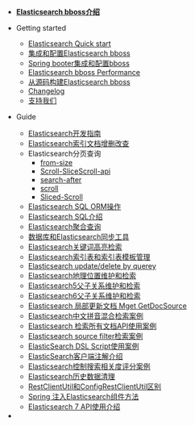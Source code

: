 - [**Elasticsearch bboss介绍**](README.md)

- Getting started

  - [Elasticsearch Quick start](quickstart.md)
  - [集成和配置Elasticsearch bboss](common-project-with-bboss.md) 
  - [Spring booter集成和配置bboss ](spring-booter-with-bboss.md) 
  - [Elasticsearch bboss Performance](performance.md) 
  - [从源码构建Elasticsearch bboss](bboss-build.md)
  - [Changelog](changelog.md)
  - [支持我们](supportus.md)

- Guide

  - [Elasticsearch开发指南](development.md)
  - [Elasticsearch索引文档增删改查](document-crud.md)
  - Elasticsearch分页查询
    - [from-size](from-size.md)
    - [Scroll-SliceScroll-api](Scroll-SliceScroll-api.md) 
    - [search-after](search-after.md) 
    - [scroll](scroll.md) 
    - [Sliced-Scroll](Sliced-Scroll.md) 
  - [Elasticsearch SQL ORM操作](Elasticsearch-SQL-ORM.md)
  - [Elasticsearch SQL介绍](Elasticsearch-6-SQL.md)
  - [Elasticsearch聚合查询](agg.md) 
  - [数据库和Elasticsearch同步工具](db-es-tool.md)
  - [Elasticsearch关键词高亮检索](highlight.md)
  - [Elasticsearch索引表和索引表模板管理](index-indextemplate.md)
  - [Elasticsearch update/delete by querey](update-delete-byquery.md)
  - [Elasticsearch地理位置维护和检索](Elasticsearch-geo.md)
  - [Elasticsearch5父子关系维护和检索](elasticsearch5-parent-child.md) 
  - [Elasticsearch6父子关系维护和检索](elasticsearch6-parent-child.md) 
  - [Elasticsearch 局部更新文档 Mget GetDocSource](Elasticsearch-Mget-GetDocSource-partupdate.md)
  - [Elasticsearch中文拼音混合检索案例](pinyin-ik.md)
  - [Elasticsearch 检索所有文档API使用案例](searchAll.md)
  - [Elasticsearch source filter检索案例](Elasticsearch-source-filter.md)
  - [ElasticSearch DSL Script使用案例](ElasticSearch-DSL-Script.md)
  - [ElasticSearch客户端注解介绍](client-annotation.md)
  - [Elasticsearch控制搜索相关度评分案例](function-script-score.md)
  - [Elasticsearch历史数据清理](elasticsearch-indexclean-task.md)
  - [RestClientUtil和ConfigRestClientUtil区别](RestClientUtil-ConfigRestClientUtil.md)
  - [Spring 注入Elasticsearch组件方法](spring-inject-bboss.md)
  - [Elasticsearch 7 API使用介绍](Elasticsearch-7-API.md) 

- 

  


